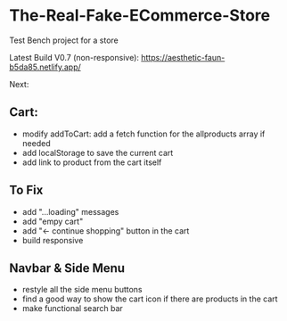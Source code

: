 # The-Real-Fake-ECommerce-Store

Test Bench project for a store

Latest Build V0.7 (non-responsive):
https://aesthetic-faun-b5da85.netlify.app/

Next:
## Cart:
- modify addToCart: add a fetch function for the allproducts array if needed
- add localStorage to save the current cart
- add link to product from the cart itself

## To Fix
- add "...loading" messages
- add "empy cart"
- add "<- continue shopping" button in the cart
- build responsive

## Navbar & Side Menu
- restyle all the side menu buttons
- find a good way to show the cart icon if there are products in the cart
- make functional search bar


